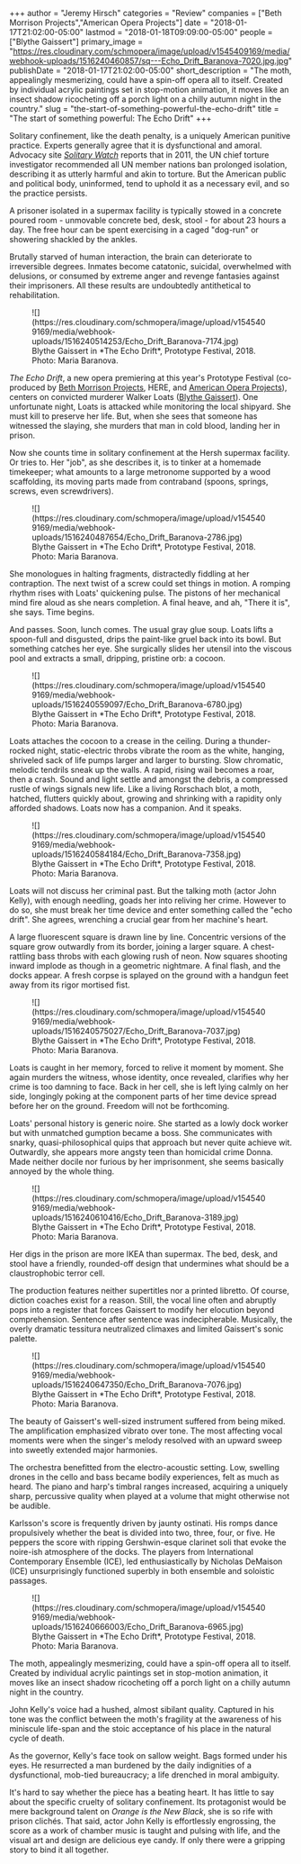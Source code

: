+++
author = "Jeremy Hirsch"
categories = "Review"
companies = ["Beth Morrison Projects","American Opera Projects"]
date = "2018-01-17T21:02:00-05:00"
lastmod = "2018-01-18T09:09:00-05:00"
people = ["Blythe Gaissert"]
primary_image = "https://res.cloudinary.com/schmopera/image/upload/v1545409169/media/webhook-uploads/1516240460857/sq---Echo_Drift_Baranova-7020.jpg.jpg"
publishDate = "2018-01-17T21:02:00-05:00"
short_description = "The moth, appealingly mesmerizing, could have a spin-off opera all to itself. Created by individual acrylic paintings set in stop-motion animation, it moves like an insect shadow ricocheting off a porch light on a chilly autumn night in the country."
slug = "the-start-of-something-powerful-the-echo-drift"
title = "The start of something powerful: The Echo Drift"
+++

Solitary confinement, like the death penalty, is a uniquely American punitive practice. Experts generally agree that it is dysfunctional and amoral. Advocacy site [*Solitary Watch*](http://solitarywatch.com/) reports that in 2011, the UN chief torture investigator recommended all UN member nations ban prolonged isolation, describing it as utterly harmful and akin to torture. But the American public and political body, uninformed, tend to uphold it as a necessary evil, and so the practice persists.

A prisoner isolated in a supermax facility is typically stowed in a concrete poured room - unmovable concrete bed, desk, stool - for about 23 hours a day. The free hour can be spent exercising in a caged "dog-run" or showering shackled by the ankles.

Brutally starved of human interaction, the brain can deteriorate to irreversible degrees. Inmates become catatonic, suicidal, overwhelmed with delusions, or consumed by extreme anger and revenge fantasies against their imprisoners. All these results are undoubtedly antithetical to rehabilitation.

<figure data-type="image">
![](https://res.cloudinary.com/schmopera/image/upload/v1545409169/media/webhook-uploads/1516240514253/Echo_Drift_Baranova-7174.jpg)
<figcaption>Blythe Gaissert in *The Echo Drift*, Prototype Festival, 2018. Photo: Maria Baranova.</figcaption>
</figure>

*The Echo Drift*, a new opera premiering at this year's Prototype Festival (co-produced by [Beth Morrison Projects](/scene/companies/beth-morrison-projects/), HERE, and [American Opera Projects](/american-opera-projects-youre-seeing-the-opera-in-microcosm/)), centers on convicted murderer Walker Loats ([Blythe Gaissert](/scene/people/blythe-gaissert/)). One unfortunate night, Loats is attacked while monitoring the local shipyard. She must kill to preserve her life. But, when she sees that someone has witnessed the slaying, she murders that man in cold blood, landing her in prison.

Now she counts time in solitary confinement at the Hersh supermax facility. Or tries to. Her "job", as she describes it, is to tinker at a homemade timekeeper; what amounts to a large metronome supported by a wood scaffolding, its moving parts made from contraband (spoons, springs, screws, even screwdrivers).

<figure data-type="image">
![](https://res.cloudinary.com/schmopera/image/upload/v1545409169/media/webhook-uploads/1516240487654/Echo_Drift_Baranova-2786.jpg)
<figcaption>Blythe Gaissert in *The Echo Drift*, Prototype Festival, 2018. Photo: Maria Baranova.</figcaption>
</figure>

She monologues in halting fragments, distractedly fiddling at her contraption. The next twist of a screw could set things in motion. A romping rhythm rises with Loats' quickening pulse. The pistons of her mechanical mind fire aloud as she nears completion. A final heave, and ah, "There it is", she says. Time begins.

And passes. Soon, lunch comes. The usual gray glue soup. Loats lifts a spoon-full and disgusted, drips the paint-like gruel back into its bowl. But something catches her eye. She surgically slides her utensil into the viscous pool and extracts a small, dripping, pristine orb: a cocoon.

<figure data-type="image">
![](https://res.cloudinary.com/schmopera/image/upload/v1545409169/media/webhook-uploads/1516240559097/Echo_Drift_Baranova-6780.jpg)
<figcaption>Blythe Gaissert in *The Echo Drift*, Prototype Festival, 2018. Photo: Maria Baranova.</figcaption>
</figure>

Loats attaches the cocoon to a crease in the ceiling. During a thunder-rocked night, static-electric throbs vibrate the room as the white, hanging, shriveled sack of life pumps larger and larger to bursting. Slow chromatic, melodic tendrils sneak up the walls. A rapid, rising wail becomes a roar, then a crash. Sound and light settle and amongst the debris, a compressed rustle of wings signals new life. Like a living Rorschach blot, a moth, hatched, flutters quickly about, growing and shrinking with a rapidity only afforded shadows. Loats now has a companion. And it speaks.

<figure data-type="image">
![](https://res.cloudinary.com/schmopera/image/upload/v1545409169/media/webhook-uploads/1516240584184/Echo_Drift_Baranova-7358.jpg)
<figcaption>Blythe Gaissert in *The Echo Drift*, Prototype Festival, 2018. Photo: Maria Baranova.</figcaption>
</figure>

Loats will not discuss her criminal past. But the talking moth (actor John Kelly), with enough needling, goads her into reliving her crime. However to do so, she must break her time device and enter something called the "echo drift". She agrees, wrenching a crucial gear from her machine's heart.

A large fluorescent square is drawn line by line. Concentric versions of the square grow outwardly from its border, joining a larger square. A chest-rattling bass throbs with each glowing rush of neon. Now squares shooting inward implode as though in a geometric nightmare. A final flash, and the docks appear. A fresh corpse is splayed on the ground with a handgun feet away from its rigor mortised fist.

<figure data-type="image">
![](https://res.cloudinary.com/schmopera/image/upload/v1545409169/media/webhook-uploads/1516240575027/Echo_Drift_Baranova-7037.jpg)
<figcaption>Blythe Gaissert in *The Echo Drift*, Prototype Festival, 2018. Photo: Maria Baranova.</figcaption>
</figure>

Loats is caught in her memory, forced to relive it moment by moment. She again murders the witness, whose identity, once revealed, clarifies why her crime is too damning to face. Back in her cell, she is left lying calmly on her side, longingly poking at the component parts of her time device spread before her on the ground. Freedom will not be forthcoming.

Loats' personal history is generic noire. She started as a lowly dock worker but with unmatched gumption became a boss. She communicates with snarky, quasi-philosophical quips that approach but never quite achieve wit. Outwardly, she appears more angsty teen than homicidal crime Donna. Made neither docile nor furious by her imprisonment, she seems basically annoyed by the whole thing.

<figure data-type="image">
![](https://res.cloudinary.com/schmopera/image/upload/v1545409169/media/webhook-uploads/1516240610416/Echo_Drift_Baranova-3189.jpg)
<figcaption>Blythe Gaissert in *The Echo Drift*, Prototype Festival, 2018. Photo: Maria Baranova.</figcaption>
</figure>

Her digs in the prison are more IKEA than supermax. The bed, desk, and stool have a friendly, rounded-off design that undermines what should be a claustrophobic terror cell.

The production features neither supertitles nor a printed libretto. Of course, diction coaches exist for a reason. Still, the vocal line often and abruptly pops into a register that forces Gaissert to modify her elocution beyond comprehension. Sentence after sentence was indecipherable. Musically, the overly dramatic tessitura neutralized climaxes and limited Gaissert's sonic palette.

<figure data-type="image">
![](https://res.cloudinary.com/schmopera/image/upload/v1545409169/media/webhook-uploads/1516240647350/Echo_Drift_Baranova-7076.jpg)
<figcaption>Blythe Gaissert in *The Echo Drift*, Prototype Festival, 2018. Photo: Maria Baranova.</figcaption>
</figure>

The beauty of Gaissert's well-sized instrument suffered from being miked. The amplification emphasized vibrato over tone. The most affecting vocal moments were when the singer's melody resolved with an upward sweep into sweetly extended major harmonies.

The orchestra benefitted from the electro-acoustic setting. Low, swelling drones in the cello and bass became bodily experiences, felt as much as heard. The piano and harp's timbral ranges increased, acquiring a uniquely sharp, percussive quality when played at a volume that might otherwise not be audible.

Karlsson's score is frequently driven by jaunty ostinati. His romps dance propulsively whether the beat is divided into two, three, four, or five. He peppers the score with ripping Gershwin-esque clarinet soli that evoke the noire-ish atmosphere of the docks. The players from International Contemporary Ensemble (ICE), led enthusiastically by Nicholas DeMaison (ICE) unsurprisingly functioned superbly in both ensemble and soloistic passages.

<figure data-type="image">
![](https://res.cloudinary.com/schmopera/image/upload/v1545409169/media/webhook-uploads/1516240666003/Echo_Drift_Baranova-6965.jpg)
<figcaption>Blythe Gaissert in *The Echo Drift*, Prototype Festival, 2018. Photo: Maria Baranova.</figcaption>
</figure>

The moth, appealingly mesmerizing, could have a spin-off opera all to itself. Created by individual acrylic paintings set in stop-motion animation, it moves like an insect shadow ricocheting off a porch light on a chilly autumn night in the country.

John Kelly's voice had a hushed, almost sibilant quality. Captured in his tone was the conflict between the moth's fragility at the awareness of his miniscule life-span and the stoic acceptance of his place in the natural cycle of death.

As the governor, Kelly's face took on sallow weight. Bags formed under his eyes. He resurrected a man burdened by the daily indignities of a dysfunctional, mob-tied bureaucracy; a life drenched in moral ambiguity.

It's hard to say whether the piece has a beating heart. It has little to say about the specific cruelty of solitary confinement. Its protagonist would be mere background talent on *Orange is the New Black*, she is so rife with prison clichés. That said, actor John Kelly is effortlessly engrossing, the score as a work of chamber music is taught and pulsing with life, and the visual art and design are delicious eye candy. If only there were a gripping story to bind it all together.
